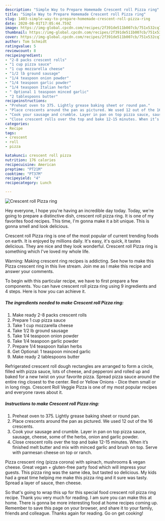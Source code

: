 ```yaml
---
description: "Simple Way to Prepare Homemade Crescent roll Pizza ring"
title: "Simple Way to Prepare Homemade Crescent roll Pizza ring"
slug: 1403-simple-way-to-prepare-homemade-crescent-roll-pizza-ring
date: 2020-08-01T17:05:44.759Z
image: https://img-global.cpcdn.com/recipes/2f391de511b007cb/751x532cq70/crescent-roll-pizza-ring-recipe-main-photo.jpg
thumbnail: https://img-global.cpcdn.com/recipes/2f391de511b007cb/751x532cq70/crescent-roll-pizza-ring-recipe-main-photo.jpg
cover: https://img-global.cpcdn.com/recipes/2f391de511b007cb/751x532cq70/crescent-roll-pizza-ring-recipe-main-photo.jpg
author: Tom Schmidt
ratingvalue: 5
reviewcount: 8
recipeingredient:
- "2-8 packs crescent rolls"
- "1 cup pizza sauce"
- "1 cup mozzarella cheese"
- "1/2 lb ground sausage"
- "1/4 teaspoon onion powder"
- "1/4 teaspoon garlic powder"
- "1/4 teaspoon Italian herbs"
- " Optional 1 teaspoon minced garlic"
- "2 tablespoons butter"
recipeinstructions:
- "Preheat oven to 375. Lightly grease baking sheet or round pan."
- "Place crescents around the pan as pictured. We used 12 out of the 16 crescents."
- "Cook your sausage and crumble. Layer in pan on top pizza sauce, sausage, cheese, some of the herbs, onion and garlic powder."
- "Close crescent rolls over the top and bake 12-15 minutes. When it’s finished melt butter and mix with minced garlic and brush on top. Serve with parmesan cheese on top or ranch."
categories:
- Recipe
tags:
- crescent
- roll
- pizza

katakunci: crescent roll pizza 
nutrition: 176 calories
recipecuisine: American
preptime: "PT21M"
cooktime: "PT37M"
recipeyield: "4"
recipecategory: Lunch

---
```



![Crescent roll Pizza ring](https://img-global.cpcdn.com/recipes/2f391de511b007cb/751x532cq70/crescent-roll-pizza-ring-recipe-main-photo.jpg)

Hey everyone, I hope you're having an incredible day today. Today, we're going to prepare a distinctive dish, crescent roll pizza ring. It is one of my favorites food recipes. This time, I'm gonna make it a bit unique. This is gonna smell and look delicious.

Crescent roll Pizza ring is one of the most popular of current trending foods on earth. It is enjoyed by millions daily. It's easy, it's quick, it tastes delicious. They are nice and they look wonderful. Crescent roll Pizza ring is something which I've loved my whole life.

Warning: Making crescent ring recipes is addicting. See how to make this Pizza crescent ring in this live stream. Join me as I make this recipe and answer your comments.


To begin with this particular recipe, we have to first prepare a few components. You can have crescent roll pizza ring using 9 ingredients and 4 steps. Here is how you can achieve it.

<!--inarticleads1-->

##### The ingredients needed to make Crescent roll Pizza ring:

1. Make ready 2-8 packs crescent rolls
1. Prepare 1 cup pizza sauce
1. Take 1 cup mozzarella cheese
1. Take 1/2 lb ground sausage
1. Take 1/4 teaspoon onion powder
1. Take 1/4 teaspoon garlic powder
1. Prepare 1/4 teaspoon Italian herbs
1. Get  Optional: 1 teaspoon minced garlic
1. Make ready 2 tablespoons butter


Refrigerated crescent roll dough rectangles are arranged to form a circle, filled with pizza sauce, lots of cheese, and pepperoni and rolled up and baked for a new twist on your favorite pizza. Spread pizza sauce around the entire ring closest to the center. Red or Yellow Onions - Dice them small or in long rings. Crescent Roll Veggie Pizza is one of my most popular recipes and everyone raves about it. 

<!--inarticleads2-->

##### Instructions to make Crescent roll Pizza ring:

1. Preheat oven to 375. Lightly grease baking sheet or round pan.
1. Place crescents around the pan as pictured. We used 12 out of the 16 crescents.
1. Cook your sausage and crumble. Layer in pan on top pizza sauce, sausage, cheese, some of the herbs, onion and garlic powder.
1. Close crescent rolls over the top and bake 12-15 minutes. When it’s finished melt butter and mix with minced garlic and brush on top. Serve with parmesan cheese on top or ranch.


Pizza crescent ring (pizza corona) with spinach, mushrooms &amp; vegan cheese. Great vegan + gluten-free party food which will impress your guests. This pizza ring was the same idea, but tasted so delicious. My kids had a great time helping me make this pizza ring and it sure was tasty. Spread a layer of sauce, then cheese. 

So that's going to wrap this up for this special food crescent roll pizza ring recipe. Thank you very much for reading. I am sure you can make this at home. There is gonna be more interesting food at home recipes coming up. Remember to save this page on your browser, and share it to your family, friends and colleague. Thanks again for reading. Go on get cooking!

